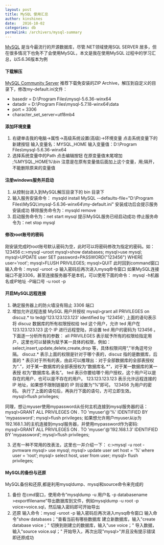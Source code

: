 ```yaml
---
layout: post
title: MySQL 使用汇总
author: kinshines
date:   2016-10-02
categories: db
permalink: /archivers/mysql-summary
---
```


<p class="lead"> <a href="https://www.mysql.com/">MySQL</a> 是当今最流行的开源数据库，尽管.NET领域使用SQL SERVER 居多，但在很多情况下也免不了会使用MySQL，本文是我在使用MySQL 过程中的学习汇总，以5.6.36版本为例</p>

#### 下载解压
[MySQL Community Server](https://dev.mysql.com/downloads/mysql/)
推荐下载免安装的ZIP Archive，解压到自定义的目录下，修改my-default.ini文件：
* basedir = D:\Program Files\mysql-5.6.36-winx64
* datadir = D:\Program Files\mysql-5.7.18-winx64\data
* port = 3306
* character_set_server=utf8mb4

#### 添加环境变量
1. 右键单击我的电脑->属性->高级系统设置(高级)->环境变量
    点击系统变量下的新建按钮
    输入变量名：MYSQL_HOME
    输入变量值：D:\Program Files\mysql-5.6.36-winx64
 2. 选择系统变量中的Path
     点击编辑按钮
     在原变量值末尾增加  ;%MYSQL_HOME%\bin
     注意是在原有变量值后面加上这个变量，用;隔开，不能删除原来的变量值

#### 注册windows服务并启动
1. 从控制台进入到MySQL解压目录下的 bin 目录下
2. 输入服务安装命令：
    mysqld install MySQL --defaults-file="D:\Program Files\MySQL\mysql-5.6.36-winx64\my-default.ini"
    安装成功后会提示服务安装成功
    移除服务命令为：mysqld remove
3. 启动服务命令为：net start mysql
    提示MySQL服务已经启动成功
    停止服务命令为：net stop mysql

#### 修改root账号的密码
刚安装完成时root账号默认密码为空，此时可以将密码修改为指定的密码。如：123456
c:>mysql –uroot
    mysql>show databases;
    mysql>use mysql;
    mysql>UPDATE user SET password=PASSWORD("123456") WHERE user='root';
    mysql>FLUSH PRIVILEGES;
    mysql>QUIT
    此时回到command窗口
    输入命令：mysql -uroot -p 输入密码后再次进入mysq命令窗口
    如果MySQL连接端口不是3306，甚至连接服务器不是本机，可以使用下面的命令：
    mysql -h机器名或IP地址 -P端口号 -u root -p

#### 开启MySQL远程连接
1. 确定服务器上的防火墙没有阻止 3306 端口
2. 增加允许远程连接 MySQL 用户并授权
mysql>grant all PRIVILEGES on discuz.* to ted@'123.123.123.123' identified by '123456';
上面的语句表示将 discuz 数据库的所有权限授权给 ted 这个用户，允许 ted 用户在 123.123.123.123 这个 IP 进行远程登陆，并设置 ted 用户的密码为 123456 。
下面逐一分析所有的参数：
all PRIVILEGES 表示赋予所有的权限给指定用户，这里也可以替换为赋予某一具体的权限，例如：select,insert,update,delete,create,drop 等，具体权限间用“,”半角逗号分隔。
discuz.* 表示上面的权限是针对于哪个表的，discuz 指的是数据库，后面的 * 表示对于所有的表，由此可以推理出：对于全部数据库的全部表授权为“*.*”，对于某一数据库的全部表授权为“数据库名.*”，对于某一数据库的某一表授 权为“数据库名.表名”。
ted 表示你要给哪个用户授权，这个用户可以是存在的用户，也可以是不存在的用户。
123.123.123.123 表示允许远程连接的 IP 地址，如果想不限制链接的 IP 则设置为“%”即可。
123456 为用户的密码。
执行了上面的语句后，再执行下面的语句，方可立即生效。
mysql>flush privileges;

同理，想让myuser使用mypassword从任何主机连接到mysql服务器的话：
mysql>GRANT ALL PRIVILEGES ON *.* TO 'myuser'@'%' IDENTIFIED BY 'mypassword';
mysql>flush privileges;
如果想允许用户myuser从ip为192.168.1.3的主机连接到mysql服务器，并使用mypassword作为密码:
mysql>GRANT ALL PRIVILEGES ON *.* TO 'myuser'@'192.168.1.3' IDENTIFIED BY 'mypassword’;
mysql>flush privileges;

3. 还有一种不常用的改表法，这里也一并介绍一下：
c:\>mysql -u root -pvmware
mysql> use mysql;
mysql> update user set host = ‘%’ where user = ‘root’;
mysql> select host, user from user;
mysql> flush privileges;

#### MySQL的备份与还原
MySQL备份和还原,都是利用mysqldump、mysql和source命令来完成的
1. 备份
    在cmd窗口，使用命令“mysqldump  -u 用户名 -p databasename >exportfilename”导出数据库到文件，例如mysqldump -u root -p voice>voice.sql，然后输入密码即可开始导出
2. 还原
    输入命令：mysql -uroot -p 输入密码后再次进入mysq命令窗口
    输入命令"show databases；"查看当前有哪些数据库
    建立新数据库，输入"create database voice；"
    切换到刚建立的数据库，输入"use voice；"
    导入数据，输入"source voice.sql；"
    开始导入，再次出现"mysql>"并且没有提示错误即还原成功


